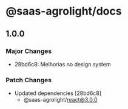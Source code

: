 # @saas-agrolight/docs

## 1.0.0

### Major Changes

- 28bd6c8: Melhorias no design system

### Patch Changes

- Updated dependencies [28bd6c8]
  - @saas-agrolight/react@3.0.0
